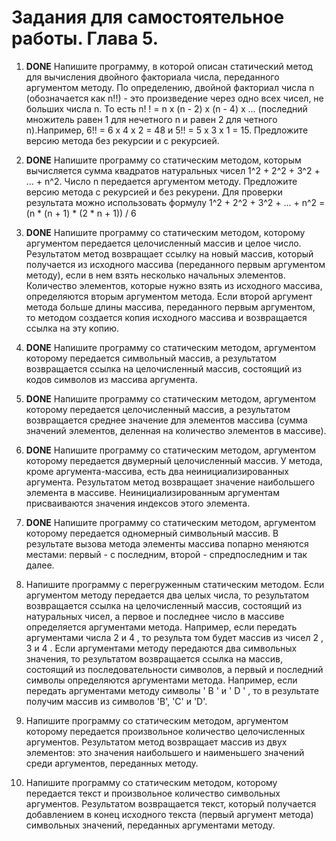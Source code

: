 # Задания для самостоятельное работы. Глава 5.

1. **DONE** Напишите программу, в которой описан статический метод для вы­числения двойного факториала числа, переданного аргументом методу. По определению, двойной факториал числа n (обозначается как n!!) - это произведение через одно всех чисел, не больших числа n. То есть n! ! = n х (n - 2) х (n - 4) х ... (последний множитель равен 1 для нечетного n и равен 2 для четного n).Например, 6!! = 6 х 4 х 2 = 48 и 5!! = 5 х 3 х 1 = 15. Предложите версию метода без рекурсии и с рекурсией.

2. **DONE** Напишите программу со статическим методом, которым вычисляется сумма квадратов натуральных чисел 1^2 + 2^2 + 3^2 + ... + n^2. Число n передается аргументом методу. Предложите версию метода с рекурсией и без рекурени. Для проверки результата можно использовать формулу 1^2 + 2^2 + 3^2 + ... + n^2 = (n * (n + 1) * (2 * n + 1)) / 6

3. **DONE** Напишите программу со статическим методом, которому аргументом передается целочисленный массив и целое число. Результатом метод возвращает ссылку на новый массив, который получается из исходного массива (переданного первым аргументом методу), если в нем взять не­сколько начальных элементов. Количество элементов, которые нужно взять из исходного массива, определяются вторым аргументом метода. Если второй аргумент метода больше длины массива, переданного пер­вым аргументом, то методом создается копия исходного массива и воз­вращается ссылка на эту копию.

4. **DONE** Напишите программу со статическим методом, аргументом которо­му передается символьный массив, а результатом возвращается ссылка на целочисленный массив, состоящий из кодов символов из массива­ аргумента.

5. **DONE** Напишите программу со статическим методом, аргументом которому передается целочисленный массив, а результатом возвращается среднее значение для элементов массива (сумма значений элементов, деленная на количество элементов в массиве).

6. **DONE** Напишите программу со статическим методом, аргументом которому передается двумерный целочисленный массив. У метода, кроме аргумен­та-массива, есть два неинициализированных аргумента. Результатом метод возвращает значение наибольшего элемента в массиве. Неинициализиро­ванным аргументам присваиваются значения индексов этого элемента.

7. **DONE** Напишите программу со статическим методом, аргументом которому передается одномерный символьный массив. В результате вызова мето­да элементы массива попарно меняются местами: первый - с послед­ним, второй - спредпоследним и так далее.

8. Напишите программу с перегруженным статическим методом. Если аргументом методу передается два целых числа, то результатом возвра­щается ссылка на целочисленный массив, состоящий из натуральных чисел, а первое и последнее число в массиве определяется аргументами метода. Например, если передать аргументами числа 2 и 4 , то результа­ том будет массив из чисел 2 , 3 и 4 . Если аргументами методу передаются два символьных значения, то результатом возвращается ссылка на мас­сив, состоящий из последовательности символов, а первый и последний символы определяются аргументами метода. Например, если передать аргументами методу символы ' В ' и ' D ' , то в результате получим мас­сив из символов 'В', 'С' и 'D'.

9. Напишите программу со статическим методом, аргументом которому передается произвольное количество целочисленных аргументов. Резуль­татом метод возвращает массив из двух элементов: это значения наиболь­шего и наименьшего значений среди аргументов, переданных методу.

10. Напишите программу со статическим методом, которому передается текст и произвольное количество символьных аргументов. Результатом возвращается текст, который получается добавлением в конец исходно­го текста (первый аргумент метода) символьных значений, переданных аргументами методу.